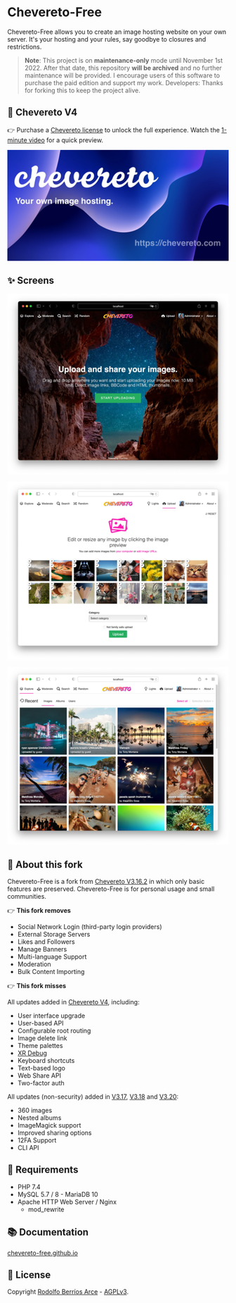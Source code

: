 # Chevereto-Free

Chevereto-Free allows you to create an image hosting website on your own server. It's your hosting and your rules, say goodbye to closures and restrictions.

> **Note**: This project is on **maintenance-only** mode until November 1st 2022. After that date, this repository **will be archived** and no further maintenance will be provided. I encourage users of this software to purchase the paid edition and support my work. Developers: Thanks for forking this to keep the project alive.

## 🤩 Chevereto V4

👉 Purchase a [Chevereto license](https://chevereto.com/pricing) to unlock the full experience. Watch the [1-minute video](https://www.youtube.com/watch?v=C-AZVuMEFMg) for a quick preview.

[![Chevereto](.github/banner/social-chevereto-blue.jpg)](https://www.youtube.com/watch?v=C-AZVuMEFMg)

## ✨ Screens

![Homepage](.github/screen/1a.webp)

![Uploader light](.github/screen/2a.webp)

![Explorer](.github/screen/5a.webp)

## 🦓 About this fork

Chevereto-Free is a fork from [Chevereto V3.16.2](https://releases.chevereto.com/3.X/3.16/3.16.2.html) in which only basic features are preserved. Chevereto-Free is for personal usage and small communities.

👉 **This fork removes**

* Social Network Login (third-party login providers)
* External Storage Servers
* Likes and Followers
* Manage Banners
* Multi-language Support
* Moderation
* Bulk Content Importing

👉 **This fork misses**

All updates added in [Chevereto V4](https://releases.chevereto.com/4.X/), including:

* User interface upgrade
* User-based API
* Configurable root routing
* Image delete link
* Theme palettes
* [XR Debug](https://v4-docs.chevereto.com/developer/how-to/debug.html#xr-debug)
* Keyboard shortcuts
* Text-based logo
* Web Share API
* Two-factor auth

All updates (non-security) added in [V3.17](https://releases.chevereto.com/3.X/3.17/3.17.2.html), [V3.18](https://releases.chevereto.com/3.X/3.18/3.18.3.html) and [V3.20](https://releases.chevereto.com/3.X/3.20/3.20.15.html):

* 360 images
* Nested albums
* ImageMagick support
* Improved sharing options
* 12FA Support
* CLI API

## 🧐 Requirements

* PHP 7.4
* MySQL 5.7 / 8 - MariaDB 10
* Apache HTTP Web Server / Nginx
  * mod_rewrite

## 📚 Documentation

[chevereto-free.github.io](https://chevereto-free.github.io)

## 📜 License

Copyright [Rodolfo Berríos Arce](http://rodolfoberrios.com) - [AGPLv3](LICENSE).
